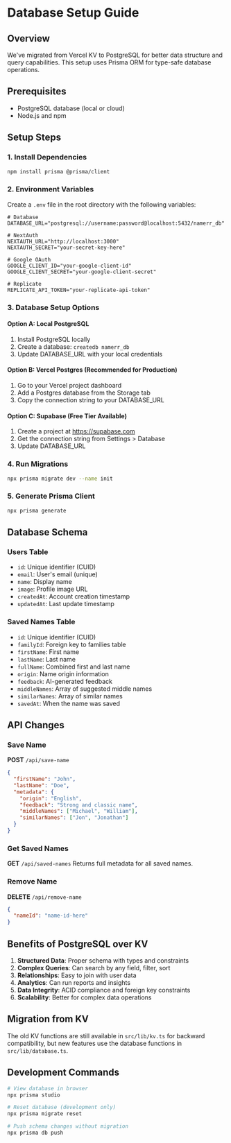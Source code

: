 # Database Setup Guide

## Overview

We've migrated from Vercel KV to PostgreSQL for better data structure and query capabilities. This setup uses Prisma ORM for type-safe database operations.

## Prerequisites

- PostgreSQL database (local or cloud)
- Node.js and npm

## Setup Steps

### 1. Install Dependencies

```bash
npm install prisma @prisma/client
```

### 2. Environment Variables

Create a `.env` file in the root directory with the following variables:

```env
# Database
DATABASE_URL="postgresql://username:password@localhost:5432/namerr_db"

# NextAuth
NEXTAUTH_URL="http://localhost:3000"
NEXTAUTH_SECRET="your-secret-key-here"

# Google OAuth
GOOGLE_CLIENT_ID="your-google-client-id"
GOOGLE_CLIENT_SECRET="your-google-client-secret"

# Replicate
REPLICATE_API_TOKEN="your-replicate-api-token"
```

### 3. Database Setup Options

#### Option A: Local PostgreSQL

1. Install PostgreSQL locally
2. Create a database: `createdb namerr_db`
3. Update DATABASE_URL with your local credentials

#### Option B: Vercel Postgres (Recommended for Production)

1. Go to your Vercel project dashboard
2. Add a Postgres database from the Storage tab
3. Copy the connection string to your DATABASE_URL

#### Option C: Supabase (Free Tier Available)

1. Create a project at https://supabase.com
2. Get the connection string from Settings > Database
3. Update DATABASE_URL

### 4. Run Migrations

```bash
npx prisma migrate dev --name init
```

### 5. Generate Prisma Client

```bash
npx prisma generate
```

## Database Schema

### Users Table

- `id`: Unique identifier (CUID)
- `email`: User's email (unique)
- `name`: Display name
- `image`: Profile image URL
- `createdAt`: Account creation timestamp
- `updatedAt`: Last update timestamp

### Saved Names Table

- `id`: Unique identifier (CUID)
- `familyId`: Foreign key to families table
- `firstName`: First name
- `lastName`: Last name
- `fullName`: Combined first and last name
- `origin`: Name origin information
- `feedback`: AI-generated feedback
- `middleNames`: Array of suggested middle names
- `similarNames`: Array of similar names
- `savedAt`: When the name was saved

## API Changes

### Save Name

**POST** `/api/save-name`

```json
{
  "firstName": "John",
  "lastName": "Doe",
  "metadata": {
    "origin": "English",
    "feedback": "Strong and classic name",
    "middleNames": ["Michael", "William"],
    "similarNames": ["Jon", "Jonathan"]
  }
}
```

### Get Saved Names

**GET** `/api/saved-names`
Returns full metadata for all saved names.

### Remove Name

**DELETE** `/api/remove-name`

```json
{
  "nameId": "name-id-here"
}
```

## Benefits of PostgreSQL over KV

1. **Structured Data**: Proper schema with types and constraints
2. **Complex Queries**: Can search by any field, filter, sort
3. **Relationships**: Easy to join with user data
4. **Analytics**: Can run reports and insights
5. **Data Integrity**: ACID compliance and foreign key constraints
6. **Scalability**: Better for complex data operations

## Migration from KV

The old KV functions are still available in `src/lib/kv.ts` for backward compatibility, but new features use the database functions in `src/lib/database.ts`.

## Development Commands

```bash
# View database in browser
npx prisma studio

# Reset database (development only)
npx prisma migrate reset

# Push schema changes without migration
npx prisma db push
```
